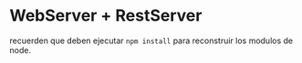 # WebServer + RestServer

recuerden que deben ejecutar ```npm install``` para reconstruir los modulos de node.